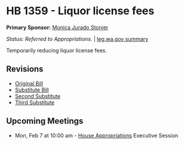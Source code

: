 # HB 1359 - Liquor license fees
**Primary Sponsor:** [Monica Jurado Stonier](/person/leg/monica.stonier.md)

*Status: Referred to Appropriations.* | [leg.wa.gov summary](https://app.leg.wa.gov/billsummary?BillNumber=1359&Year=2021)

Temporarily reducing liquor license fees.

## Revisions
* [Original Bill](1/)
* [Substitute Bill](S/)
* [Second Substitute](S2/)
* [Third Substitute](S3/)

## Upcoming Meetings
* Mon, Feb 7 at 10:00 am - [House Appropriations](/house/2021-22/APP/) Executive Session